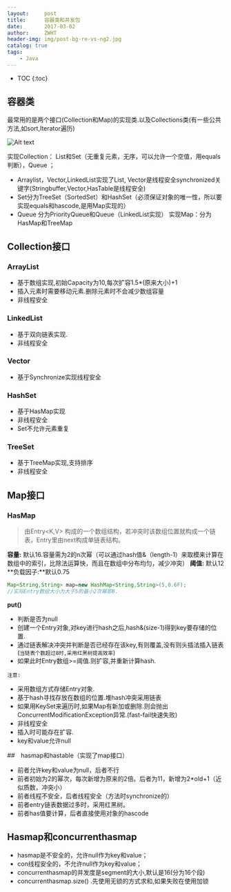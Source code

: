 ```yaml
---
layout:     post
title:      容器类和并发包
date:       2017-03-02
author:     ZWHT
header-img: img/post-bg-re-vs-ng2.jpg
catalog: true
tags:
    - Java
---
```


* TOC 
{:toc}

## 容器类

  最常用的是两个接口(Collection和Map)的实现类.以及Collections类(有一些公共方法,如sort,Iterator遍历)

![Alt text](/img/Collection/Collection_1.png)

实现Collection：   List和Set（无重复元素，无序，可以允许一个空值，用equals判断），Queue  ；
- Arraylist，Vector,LinkedList实现了List, Vector是线程安全synchronized关键字(Stringbuffer,Vector,HasTable是线程安全)
- Set分为TreeSet（SortedSet）和HashSet（必须保证对象的唯一性，所以要实现equals和hascode,是用Map实现的）
- Queue 分为PriorityQueue和Queue（LinkedList实现）
实现Map：分为HasMap和TreeMap

## Collection接口
### ArrayList

- 基于数组实现,初始Capacity为10,每次扩容1.5*(原来大小)+1
- 插入元素时需要移动元素.删除元素时不会减少数组容量
- 非线程安全

### LinkedList
- 基于双向链表实现.
- 非线程安全

### Vector
- 基于Synchronize实现线程安全

### HashSet
- 基于HasMap实现
- 非线程安全
- Set不允许元素重复

### TreeSet
- 基于TreeMap实现,支持排序
- 非线程安全

## Map接口

### HasMap
>由Entry<K,V> 构成的一个数组结构，若冲突时该数组位置就构成一个链表，Entry里由next构成单链表结构。

**容量:** 默认16.容量需为2的n次幂（可以通过hash值&（length-1）来取模来计算在数组中的索引，比除法运算快，而且在数组中分布均匀，减少冲突）
**阈值:** 默认12
**负载因子:**默认0.75
```java
Map<String,String> map=new HashMap<String,String>(5,0.6F);
//实际Entry数组大小为大于5的最小2次幂即8.
```
**put()**
- 判断是否为null
- 创建一个Entry对象,对key进行hash之后,hash&(size-1)得到key要存储的位置.
- 通过链表解决冲突并判断是否已经存在该key,有则覆盖,没有则头插法插入链表(`当链表个数超过8时,采用红黑树提高效率`)
- 如果此时Entry数组>=阈值.则扩容,并重新计算hash.

`注意:`
- 采用数组方式存储Entry对象.
- 基于hash寻找存放在数组的位置.堆hash冲突采用链表
- 如果用KeySet来遍历时,如果Map有新加或删除.则会抛出ConcurrentModificationException异常.(fast-fail快速失败)
- 非线程安全
- 插入时可能存在扩容.
- key和value允许null

##　hasmap和hastable（实现了map接口）
- 前者允许key和value为null，后者不行
- 前者初始为2的幂次，每次新增为原来的2倍。后者为11，新增为2*old+1（近似质数，冲突小）
- 前者线程不安全，后者线程安全（方法时synchronize的）
- 前者entry链表数据过多时，采用红黑树。
- 前者has值要计算，后者直接使用对象的hascode

## Hasmap和concurrenthasmap
- hasmap是不安全的，允许null作为key和value；
- con线程安全的，不允许null作为key和value；
- concurrenthasmap的并发度是segment的大小,默认是16(分为16个段)
- concurrenthasmap.size() .先使用无锁的方式求和,如果失败在使用加锁



